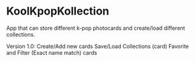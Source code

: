 # KoolKpopKollection
App that can store different k-pop photocards and create/load different collections.

Version 1.0:
Create/Add new cards
Save/Load Collections (card)
Favorite and Filter (Exact name match) cards
